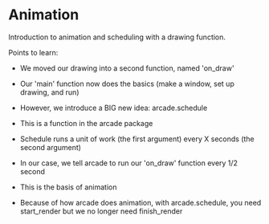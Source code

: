 # Animation

Introduction to animation and scheduling with a drawing function.

Points to learn:

- We moved our drawing into a second function, named 'on_draw'

- Our 'main' function now does the basics (make a window, set up
  drawing, and run)

- However, we introduce a BIG new idea: arcade.schedule

- This is a function in the arcade package

- Schedule runs a unit of work (the first argument) every X
  seconds (the second argument)

- In our case, we tell arcade to run our 'on_draw' function every
  1/2 second

- This is the basis of animation

- Because of how arcade does animation, with arcade.schedule, you
  need start_render but we no longer need finish_render
